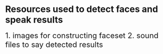 # Resources used to detect faces and speak results

<font size = 5>
1. images for constructing faceset  
2. sound files to say detected results
</font>
